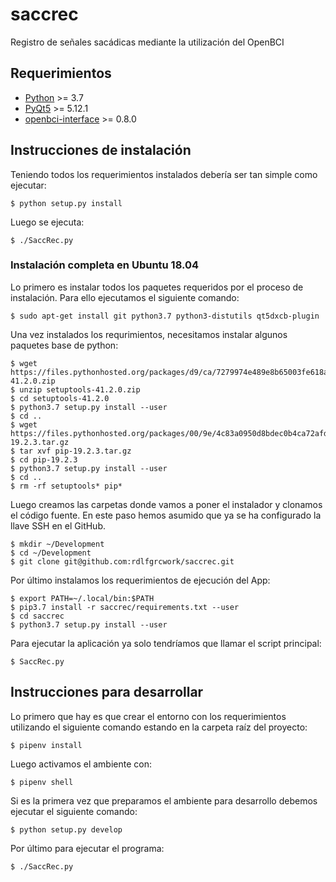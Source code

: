 # saccrec
Registro de señales sacádicas mediante la utilización del OpenBCI

## Requerimientos

- [Python](https://www.python.org/downloads/) >= 3.7
- [PyQt5](https://pypi.org/project/PyQt5/) >= 5.12.1
- [openbci-interface](https://pypi.org/project/openbci-interface/) >= 0.8.0

## Instrucciones de instalación

Teniendo todos los requerimientos instalados debería ser tan simple como ejecutar:

```shell
$ python setup.py install
```

Luego se ejecuta:

```shell
$ ./SaccRec.py
```

### Instalación completa en Ubuntu 18.04

Lo primero es instalar todos los paquetes requeridos por el proceso de instalación. Para ello ejecutamos el siguiente comando:

```shell
$ sudo apt-get install git python3.7 python3-distutils qt5dxcb-plugin
```

Una vez instalados los requrimientos, necesitamos instalar algunos paquetes base de python:

```shell
$ wget https://files.pythonhosted.org/packages/d9/ca/7279974e489e8b65003fe618a1a741d6350227fa2bf48d16be76c7422423/setuptools-41.2.0.zip
$ unzip setuptools-41.2.0.zip
$ cd setuptools-41.2.0
$ python3.7 setup.py install --user
$ cd ..
$ wget https://files.pythonhosted.org/packages/00/9e/4c83a0950d8bdec0b4ca72afd2f9cea92d08eb7c1a768363f2ea458d08b4/pip-19.2.3.tar.gz
$ tar xvf pip-19.2.3.tar.gz
$ cd pip-19.2.3
$ python3.7 setup.py install --user
$ cd ..
$ rm -rf setuptools* pip*
```

Luego creamos las carpetas donde vamos a poner el instalador y clonamos el código fuente. En este paso hemos asumido que ya se
ha configurado la llave SSH en el GitHub.

```shell
$ mkdir ~/Development
$ cd ~/Development
$ git clone git@github.com:rdlfgrcwork/saccrec.git
```

Por último instalamos los requerimientos de ejecución del App:

```shell
$ export PATH=~/.local/bin:$PATH
$ pip3.7 install -r saccrec/requirements.txt --user
$ cd saccrec
$ python3.7 setup.py install --user
```

Para ejecutar la aplicación ya solo tendríamos que llamar el script principal:

```shell
$ SaccRec.py
```

## Instrucciones para desarrollar

Lo primero que hay es que crear el entorno con los requerimientos utilizando el siguiente comando estando en la carpeta raíz del proyecto:

```shell
$ pipenv install
```

Luego activamos el ambiente con:

```shell
$ pipenv shell
```

Si es la primera vez que preparamos el ambiente para desarrollo debemos ejecutar el siguiente comando:

```shell
$ python setup.py develop
```

Por último para ejecutar el programa:

```shell
$ ./SaccRec.py
```
